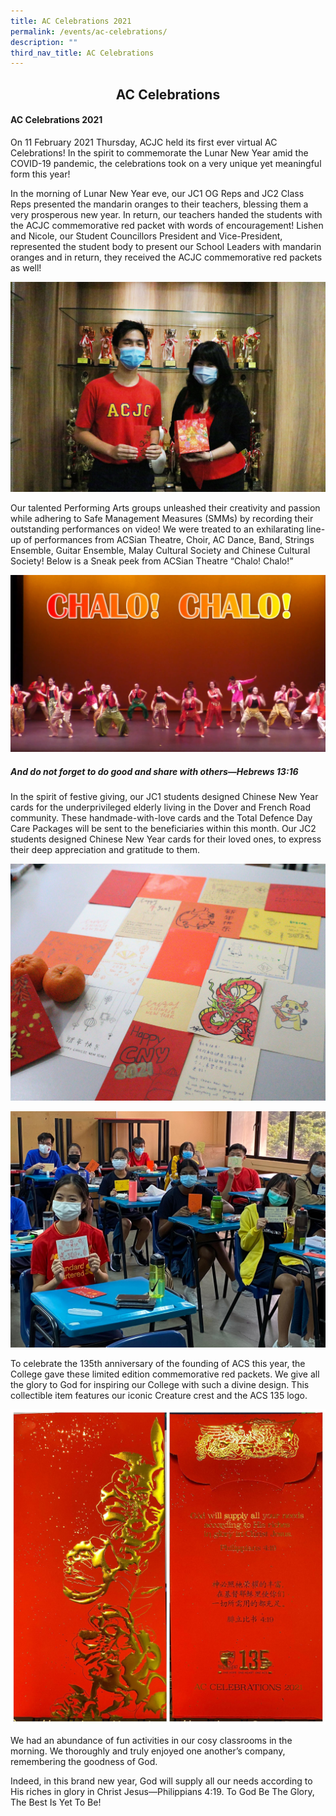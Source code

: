 ```yaml
---
title: AC Celebrations 2021
permalink: /events/ac-celebrations/
description: ""
third_nav_title: AC Celebrations
---
```

## <center> AC Celebrations </center>

#### AC Celebrations 2021  

On 11 February 2021 Thursday, ACJC held its first ever virtual AC Celebrations! In the spirit to commemorate the Lunar New Year amid the COVID-19 pandemic, the celebrations took on a very unique yet meaningful form this year!&nbsp;

In the morning of Lunar New Year eve, our JC1 OG Reps and JC2 Class Reps presented the mandarin oranges to their teachers, blessing them a very prosperous new year. In return, our teachers handed the students with the ACJC commemorative red packet with words of encouragement! Lishen and Nicole, our Student Councillors President and Vice-President, represented the student body to present our School Leaders with mandarin oranges and in return, they received the ACJC commemorative red packets as well!


![](/images/Dr%20Chee%20%20Lishen%20mandarin%20oranges%20and%20angbao.jpg)

Our talented Performing Arts groups unleashed their creativity and passion while adhering to Safe Management Measures (SMMs) by recording their outstanding performances on video! We were treated to an exhilarating line-up of performances from ACSian Theatre, Choir, AC Dance, Band, Strings Ensemble, Guitar Ensemble, Malay Cultural Society and Chinese Cultural Society! Below is a Sneak peek from ACSian Theatre “Chalo! Chalo!”

![](/images/ACSian%20Theatre%20CNY%20Video%20Screenshot.jpg)

##### And do not forget to do good and share with others—Hebrews 13:16

In the spirit of festive giving, our JC1 students designed Chinese New Year cards for the underprivileged elderly living in the Dover and French Road community. These handmade-with-love cards and the Total Defence Day Care Packages will be sent to the beneficiaries within this month. Our JC2 students designed Chinese New Year cards for their loved ones, to express their deep appreciation and gratitude to them.

![](/images/CNY%20card-making.jpeg)

![](/images/class%20CNY%20card-making.jpg)

To celebrate the 135th anniversary of the founding of ACS this year, the College gave these limited edition commemorative red packets. We give all the glory to God for inspiring our College with such a divine design. This collectible item features our iconic Creature crest and the ACS 135 logo.

![](/images/commemorative%20angbao.jpeg)

We had an abundance of fun activities in our cosy classrooms in the morning. We thoroughly and truly enjoyed one another’s company, remembering the goodness of God.&nbsp;

Indeed, in this brand new year, God will supply all our needs according to His riches in glory in Christ Jesus—Philippians 4:19. To God Be The Glory, The Best Is Yet To Be!